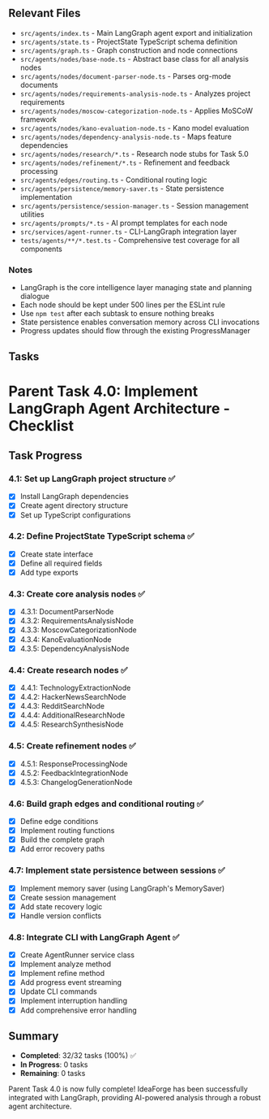 ## Relevant Files

- `src/agents/index.ts` - Main LangGraph agent export and initialization
- `src/agents/state.ts` - ProjectState TypeScript schema definition  
- `src/agents/graph.ts` - Graph construction and node connections
- `src/agents/nodes/base-node.ts` - Abstract base class for all analysis nodes
- `src/agents/nodes/document-parser-node.ts` - Parses org-mode documents
- `src/agents/nodes/requirements-analysis-node.ts` - Analyzes project requirements
- `src/agents/nodes/moscow-categorization-node.ts` - Applies MoSCoW framework
- `src/agents/nodes/kano-evaluation-node.ts` - Kano model evaluation
- `src/agents/nodes/dependency-analysis-node.ts` - Maps feature dependencies
- `src/agents/nodes/research/*.ts` - Research node stubs for Task 5.0
- `src/agents/nodes/refinement/*.ts` - Refinement and feedback processing
- `src/agents/edges/routing.ts` - Conditional routing logic
- `src/agents/persistence/memory-saver.ts` - State persistence implementation
- `src/agents/persistence/session-manager.ts` - Session management utilities
- `src/agents/prompts/*.ts` - AI prompt templates for each node
- `src/services/agent-runner.ts` - CLI-LangGraph integration layer
- `tests/agents/**/*.test.ts` - Comprehensive test coverage for all components

### Notes

- LangGraph is the core intelligence layer managing state and planning dialogue
- Each node should be kept under 500 lines per the ESLint rule
- Use `npm test` after each subtask to ensure nothing breaks
- State persistence enables conversation memory across CLI invocations
- Progress updates should flow through the existing ProgressManager

## Tasks

# Parent Task 4.0: Implement LangGraph Agent Architecture - Checklist

## Task Progress

### 4.1: Set up LangGraph project structure ✅
- [x] Install LangGraph dependencies
- [x] Create agent directory structure
- [x] Set up TypeScript configurations

### 4.2: Define ProjectState TypeScript schema ✅
- [x] Create state interface
- [x] Define all required fields
- [x] Add type exports

### 4.3: Create core analysis nodes ✅
- [x] 4.3.1: DocumentParserNode
- [x] 4.3.2: RequirementsAnalysisNode
- [x] 4.3.3: MoscowCategorizationNode
- [x] 4.3.4: KanoEvaluationNode
- [x] 4.3.5: DependencyAnalysisNode

### 4.4: Create research nodes ✅
- [x] 4.4.1: TechnologyExtractionNode
- [x] 4.4.2: HackerNewsSearchNode
- [x] 4.4.3: RedditSearchNode
- [x] 4.4.4: AdditionalResearchNode
- [x] 4.4.5: ResearchSynthesisNode

### 4.5: Create refinement nodes ✅
- [x] 4.5.1: ResponseProcessingNode
- [x] 4.5.2: FeedbackIntegrationNode
- [x] 4.5.3: ChangelogGenerationNode

### 4.6: Build graph edges and conditional routing ✅
- [x] Define edge conditions
- [x] Implement routing functions
- [x] Build the complete graph
- [x] Add error recovery paths

### 4.7: Implement state persistence between sessions ✅
- [x] Implement memory saver (using LangGraph's MemorySaver)
- [x] Create session management
- [x] Add state recovery logic
- [x] Handle version conflicts

### 4.8: Integrate CLI with LangGraph Agent ✅
- [x] Create AgentRunner service class
- [x] Implement analyze method
- [x] Implement refine method  
- [x] Add progress event streaming
- [x] Update CLI commands
- [x] Implement interruption handling
- [x] Add comprehensive error handling

## Summary
- **Completed**: 32/32 tasks (100%) ✅
- **In Progress**: 0 tasks
- **Remaining**: 0 tasks

Parent Task 4.0 is now fully complete! IdeaForge has been successfully integrated with LangGraph, providing AI-powered analysis through a robust agent architecture. 